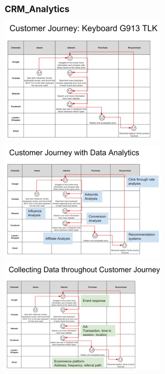 # CRM_Analytics

![Customer Journey](hw_04_01.jpg)

![Data Analytics](hw_04_02.jpg)


![Data Collection](hw_04_03.jpg)

